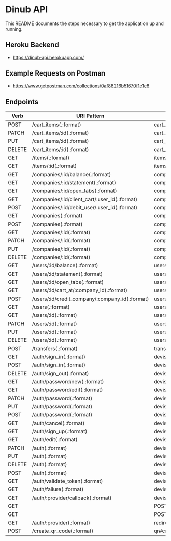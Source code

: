 # Dinub API

This README documents the steps necessary to get the
application up and running.

## Heroku Backend

* https://dinub-api.herokuapp.com/

## Example Requests on Postman

* https://www.getpostman.com/collections/0af88216b51670f1e1e8

## Endpoints



| Verb        | URI Pattern | Controller and Action  |
| ------------- |-------------|----------|
| POST |     /cart_items(.:format) |                           cart_items#create {:format=>:json} |
| PATCH |    /cart_items/:id(.:format) |                       cart_items#update {:format=>:json} |
| PUT |      /cart_items/:id(.:format) |                       cart_items#update {:format=>:json} |
| DELETE |   /cart_items/:id(.:format) |                       cart_items#destroy {:format=>:json} |
| GET |      /items(.:format) |                                items#index {:format=>:json} |
| GET |      /items/:id(.:format) |                            items#show {:format=>:json} |
| GET |      /companies/:id/balance(.:format) |                companies#balance {:format=>:json} |
| GET |      /companies/:id/statement(.:format) |              companies#statement {:format=>:json} |
| GET |      /companies/:id/open_tabs(.:format) |              companies#open_tabs {:format=>:json} |
| GET |      /companies/:id/client_cart/:user_id(.:format) |   companies#client_cart {:format=>:json} |
| POST |     /companies/:id/debit_user/:user_id(.:format) |    companies#debit_user {:format=>:json} |
| GET |      /companies(.:format) |                            companies#index {:format=>:json} |
| POST |     /companies(.:format) |                            companies#create {:format=>:json} |
| GET |      /companies/:id(.:format) |                        companies#show {:format=>:json} |
| PATCH |    /companies/:id(.:format) |                        companies#update {:format=>:json} |
| PUT |      /companies/:id(.:format) |                        companies#update {:format=>:json} |
| DELETE |   /companies/:id(.:format) |                        companies#destroy {:format=>:json} |
| GET |      /users/:id/balance(.:format) |                    users#balance {:format=>:json} |
| GET |      /users/:id/statement(.:format) |                  users#statement {:format=>:json} |
| GET |      /users/:id/open_tabs(.:format) |                  users#open_tabs {:format=>:json} |
| GET |      /users/:id/cart_at/:company_id(.:format) |        users#cart {:format=>:json} |
| POST |     /users/:id/credit_company/:company_id(.:format) | users#credit_company {:format=>:json} |
| GET |      /users(.:format) |                                users#index {:format=>:json} |
| GET |      /users/:id(.:format) |                            users#show {:format=>:json} |
| PATCH |    /users/:id(.:format) |                            users#update {:format=>:json} |
| PUT |      /users/:id(.:format) |                            users#update {:format=>:json} |
| DELETE |   /users/:id(.:format) |                            users#destroy {:format=>:json} |
| POST |     /transfers(.:format) |                            transfers#create {:format=>:json} |
| GET |      /auth/sign_in(.:format) |                         devise_token_auth/sessions#new |
| POST |     /auth/sign_in(.:format) |                         devise_token_auth/sessions#create |
| DELETE |   /auth/sign_out(.:format) |                        devise_token_auth/sessions#destroy |
| GET |      /auth/password/new(.:format) |                    devise_token_auth/passwords#new |
| GET |      /auth/password/edit(.:format) |                   devise_token_auth/passwords#edit |
| PATCH |    /auth/password(.:format) |                        devise_token_auth/passwords#update |
| PUT |      /auth/password(.:format) |                        devise_token_auth/passwords#update |
| POST |     /auth/password(.:format) |                        devise_token_auth/passwords#create |
| GET |      /auth/cancel(.:format) |                          devise_token_auth/registrations#cancel |
| GET |      /auth/sign_up(.:format) |                         devise_token_auth/registrations#new |
| GET |      /auth/edit(.:format) |                            devise_token_auth/registrations#edit |
| PATCH |    /auth(.:format) |                                 devise_token_auth/registrations#update |
| PUT |      /auth(.:format) |                                 devise_token_auth/registrations#update |
| DELETE |   /auth(.:format) |                                 devise_token_auth/registrations#destroy |
| POST |     /auth(.:format) |                                 devise_token_auth/registrations#create |
| GET |      /auth/validate_token(.:format) |                  devise_token_auth/token_validations#validate_token |
| GET |      /auth/failure(.:format) |                         devise_token_auth/omniauth_callbacks#omniauth_failure |
| GET |      /auth/:provider/callback(.:format) |              devise_token_auth/omniauth_callbacks#omniauth_success |
| GET ||POST /omniauth/:provider/callback(.:format) |          devise_token_auth/omniauth_callbacks#redirect_callbacks |
| GET ||POST /omniauth/failure(.:format) |                     devise_token_auth/omniauth_callbacks#omniauth_failure |
| GET |      /auth/:provider(.:format) |                       redirect(301) |
| POST |     /create_qr_code(.:format) |                       qr#create_qr_code |
